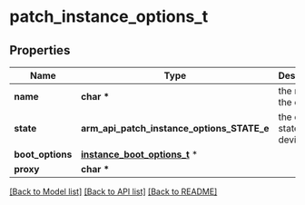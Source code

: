 # patch_instance_options_t

## Properties
Name | Type | Description | Notes
------------ | ------------- | ------------- | -------------
**name** | **char \*** | the name of the device | [optional] 
**state** | **arm_api_patch_instance_options_STATE_e** | the desired state of the device | [optional] 
**boot_options** | [**instance_boot_options_t**](instance_boot_options.md) \* |  | [optional] 
**proxy** | **char \*** |  | [optional] 

[[Back to Model list]](../README.md#documentation-for-models) [[Back to API list]](../README.md#documentation-for-api-endpoints) [[Back to README]](../README.md)


